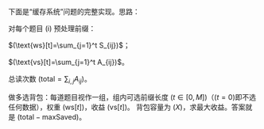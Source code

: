 下面是“缓存系统”问题的完整实现。思路：

对每个题目 (i) 预处理前缀：

$(\text{ws}[t]=\sum_{j=1}^t S_{ij})$；

$(\text{vs}[t]=\sum_{j=1}^t A_{ij})$。

总读次数 $(\text{total}=\sum_{i,j}A_{ij})$。

做多选背包：每道题目视作一组，组内可选前缀长度 $(t\in[0,M])$（$(t=0)$即不选任何数据），权重 $(\text{ws}[t])$，收益 $(\text{vs}[t])$。
背包容量为 $(X)$，求最大收益。答案就是 $(\text{total}-\text{maxSaved})$。